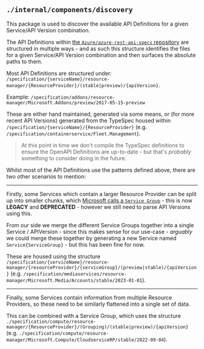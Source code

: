 ## `./internal/components/discovery`

This package is used to discover the available API Definitions for a given Service/API Version combination.

The API Definitions within [the `Azure/azure-rest-api-specs` repository](https://github.com/Azure/azure-rest-api-specs) are structured in multiple ways - and as such this structure identifies the files for a given Service/API Version combination and then surfaces the absolute paths to them.

Most API Definitions are structured under: `/specification/{serviceName}/resource-manager/{ResourceProvider}/(stable|preview)/{apiVersion}`.

Example: `/specification/addons/resource-manager/Microsoft.Addons/preview/2017-05-15-preview`

These are either hand maintained, generated via some means, or (for more recent API Versions) generated from the TypeSpec housed within `/specification/{serviceName}/{ResourceProvider}` (e.g. `/specification/containerservice/Fleet.Management`).

> At this point in time we don't compile the TypeSpec definitions to ensure the OpenAPI Definitions are up-to-date - but that's _probably_ something to consider doing in the future.

Whilst most of the API Definitions use the patterns defined above, there are two other scenarios to mention:

---

Firstly, some Services which contain a larger Resource Provider can be split up into smaller chunks, which [Microsoft calls a `Service Group`](https://github.com/Azure/azure-rest-api-specs/blob/abad0096677005817d2c19df2364663e5583c8fc/documentation/directory-structure.md#about-legacy-deprecated-directory-structure-for-services-and-service-groups) - this is now **LEGACY** and **DEPRECATED** - however we still need to parse API Versions using this.

From our side we merge the different Service Groups together into a single Service / APIVersion - since this makes sense for our use-case - _arguably_ we could merge these together by generating a new Service named `Service{ServiceGroup}` - but this has been fine for now.

These are housed using the structure `/specification/{serviceName}/resource-manager/{resourceProvider}/{serviceGroup}/(preview|stable)/{apiVersion}` (e.g. `/specification/mediaservices/resource-manager/Microsoft.Media/Accounts/stable/2023-01-01`).

---

Finally, some Services contain information from multiple Resource Providers, so these need to be similarly flattened into a single set of data.

This can be combined with a Service Group, which uses the structure `./specification/compute/resource-manager/{ResourceProvider}/(Grouping)/(stable|preview)/{apiVersion}` (e.g. `./specification/compute/resource-manager/Microsoft.Compute/CloudserviceRP/stable/2022-09-04`).

